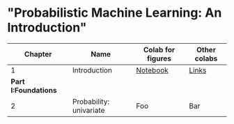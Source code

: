 # "Probabilistic Machine Learning: An Introduction"

[ch1-figures]: https://colab.research.google.com/github/probml/pyprobml/blob/master/book1/figures/chapter1_figures.ipynb
[ch1-other]: https://github.com/probml/pyprobml/blob/master/book1/chap1.md

|Chapter|Name|Colab for figures|Other colabs|
|-|----|----|----|
|1|Introduction| [Notebook][ch1-figures] | [Links][ch1-other] |
|<b>Part I:Foundations</b>|||
|2|Probability: univariate|Foo|Bar|
